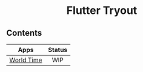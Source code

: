 # <center>Flutter Tryout</center>

## Contents

| Apps | Status |
| :---: | :----:  |
| [World Time](https://github.com/retrotechie/rt-flutter-tryout/issues/1) | WIP |
